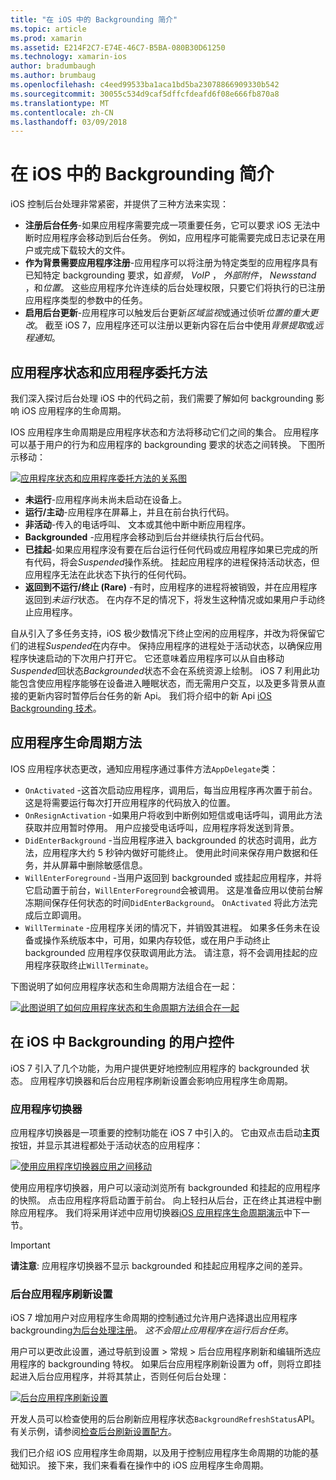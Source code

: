 ```yaml
---
title: "在 iOS 中的 Backgrounding 简介"
ms.topic: article
ms.prod: xamarin
ms.assetid: E214F2C7-E74E-46C7-B5BA-080B30D61250
ms.technology: xamarin-ios
author: bradumbaugh
ms.author: brumbaug
ms.openlocfilehash: c4eed99533ba1aca1bd5ba23078866909330b542
ms.sourcegitcommit: 30055c534d9caf5dffcfdeafd6f08e666fb870a8
ms.translationtype: MT
ms.contentlocale: zh-CN
ms.lasthandoff: 03/09/2018
---
```

# <a name="introduction-to-backgrounding-in-ios"></a>在 iOS 中的 Backgrounding 简介

iOS 控制后台处理非常紧密，并提供了三种方法来实现：

-  **注册后台任务**-如果应用程序需要完成一项重要任务，它可以要求 iOS 无法中断时应用程序会移动到后台任务。 例如，应用程序可能需要完成日志记录在用户或完成下载较大的文件。
-  **作为背景需要应用程序注册**-应用程序可以将注册为特定类型的应用程序具有已知特定 backgrounding 要求，如*音频*， *VoIP* ， *外部附件*， *Newsstand* ，和*位置*。 这些应用程序允许连续的后台处理权限，只要它们将执行的已注册应用程序类型的参数中的任务。
-  **启用后台更新**-应用程序可以触发后台更新*区域监视*或通过侦听*位置的重大更改*。 截至 iOS 7，应用程序还可以注册以更新内容在后台中使用*背景提取*或*远程通知*。


## <a name="application-states-and-application-delegate-methods"></a>应用程序状态和应用程序委托方法

我们深入探讨后台处理 iOS 中的代码之前，我们需要了解如何 backgrounding 影响 iOS 应用程序的生命周期。

IOS 应用程序生命周期是应用程序状态和方法将移动它们之间的集合。 应用程序可以基于用户的行为和应用程序的 backgrounding 要求的状态之间转换。 下图所示移动：

 [![](introduction-to-backgrounding-in-ios-images/applicationlifecycle-.png "应用程序状态和应用程序委托方法的关系图")](introduction-to-backgrounding-in-ios-images/applicationlifecycle-.png#lightbox)

-  **未运行**-应用程序尚未尚未启动在设备上。
-  **运行/主动**-应用程序在屏幕上，并且在前台执行代码。
-  **非活动**-传入的电话呼叫、 文本或其他中断中断应用程序。
-  **Backgrounded** -应用程序会移动到后台并继续执行后台代码。
-  **已挂起**-如果应用程序没有要在后台运行任何代码或应用程序如果已完成的所有代码，将会*Suspended*操作系统。 挂起应用程序的进程保持活动状态，但应用程序无法在此状态下执行的任何代码。
-  **返回到不运行/终止 (Rare)** -有时，应用程序的进程将被销毁，并在应用程序返回到*未运行*状态。 在内存不足的情况下，将发生这种情况或如果用户手动终止应用程序。


自从引入了多任务支持，iOS 极少数情况下终止空闲的应用程序，并改为将保留它们的进程*Suspended*在内存中。 保持应用程序的进程处于活动状态，以确保应用程序快速启动的下次用户打开它。 它还意味着应用程序可以从自由移动*Suspended*回状态*Backgrounded*状态不会在系统资源上绘制。 iOS 7 利用此功能包含使应用程序能够在设备进入睡眠状态，而无需用户交互，以及更多背景从直接的更新内容时暂停后台任务的新 Api。 我们将介绍中的新 Api [iOS Backgrounding 技术](~/ios/app-fundamentals/backgrounding/ios-backgrounding-techniques/index.md)。

## <a name="application-lifecycle-methods"></a>应用程序生命周期方法

IOS 应用程序状态更改，通知应用程序通过事件方法`AppDelegate`类：

-  `OnActivated` -这首次启动应用程序，调用后，每当应用程序再次置于前台。 这是将需要运行每次打开应用程序的代码放入的位置。
-  `OnResignActivation` -如果用户将收到中断例如短信或电话呼叫，调用此方法获取并应用暂时停用。 用户应接受电话呼叫，应用程序将发送到背景。
-  `DidEnterBackground` -当应用程序进入 backgrounded 的状态时调用，此方法，应用程序大约 5 秒钟内做好可能终止。 使用此时间来保存用户数据和任务，并从屏幕中删除敏感信息。
-  `WillEnterForeground` -当用户返回到 backgrounded 或挂起应用程序，并将它启动置于前台，`WillEnterForeground`会被调用。 这是准备应用以使前台解冻期间保存任何状态的时间`DidEnterBackground`。  `OnActivated` 将此方法完成后立即调用。
-  `WillTerminate` -应用程序关闭的情况下，并销毁其进程。 如果多任务未在设备或操作系统版本中，可用，如果内存较低，或在用户手动终止 backgrounded 应用程序仅获取调用此方法。 请注意，将不会调用挂起的应用程序获取终止`WillTerminate`。


下图说明了如何应用程序状态和生命周期方法组合在一起：

 [![](introduction-to-backgrounding-in-ios-images/image2.png "此图说明了如何应用程序状态和生命周期方法组合在一起")](introduction-to-backgrounding-in-ios-images/image2.png#lightbox)

## <a name="user-controls-for-backgrounding-in-ios"></a>在 iOS 中 Backgrounding 的用户控件

iOS 7 引入了几个功能，为用户提供更好地控制应用程序的 backgrounded 状态。 应用程序切换器和后台应用程序刷新设置会影响应用程序生命周期。

### <a name="app-switcher"></a>应用程序切换器

应用程序切换器是一项重要的控制功能在 iOS 7 中引入的。 它由双点击启动**主页**按钮，并显示其进程都处于活动状态的应用程序：

 [![](introduction-to-backgrounding-in-ios-images/app-switcher-.png "使用应用程序切换器应用之间移动")](introduction-to-backgrounding-in-ios-images/app-switcher-.png#lightbox)

使用应用程序切换器，用户可以滚动浏览所有 backgrounded 和挂起的应用程序的快照。 点击应用程序将启动置于前台。 向上轻扫从后台，正在终止其进程中删除应用程序。 我们将采用详述中应用切换器[iOS 应用程序生命周期演示](~/ios/app-fundamentals/backgrounding/application-lifecycle-demo.md)中下一节。

> [!IMPORTANT]
> **请注意**: 应用程序切换器不显示 backgrounded 和挂起应用程序之间的差异。



### <a name="background-app-refresh-settings"></a>后台应用程序刷新设置

iOS 7 增加用户对应用程序生命周期的控制通过允许用户选择退出应用程序 backgrounding[为后台处理注册](~/ios/app-fundamentals/backgrounding/ios-backgrounding-techniques/registering-applications-to-run-in-background.md)。 *这不会阻止应用程序在运行后台任务*。

用户可以更改此设置，通过导航到<span class="uiitem">设置 > 常规 > 后台应用程序刷新</span>和编辑所选应用程序的 backgrounding 特权。 如果后台应用程序刷新设置为 off，则将立即挂起进入后台应用程序，并将其禁止，否则任何后台处理：

 [![](introduction-to-backgrounding-in-ios-images/settings-.png "后台应用程序刷新设置")](introduction-to-backgrounding-in-ios-images/settings-.png#lightbox)

开发人员可以检查使用的后台刷新应用程序状态`BackgroundRefreshStatus`API。 有关示例，请参阅[检查后台刷新设置配方](https://developer.xamarin.com/recipes/ios/multitasking/check_background_refresh_setting/)。

我们已介绍 iOS 应用程序生命周期，以及用于控制应用程序生命周期的功能的基础知识。 接下来，我们来看看在操作中的 iOS 应用程序生命周期。

